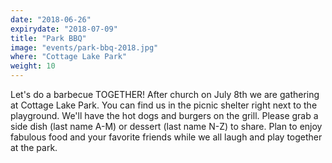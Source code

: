 ```yaml
---
date: "2018-06-26"
expirydate: "2018-07-09"
title: "Park BBQ"
image: "events/park-bbq-2018.jpg"
where: "Cottage Lake Park"
weight: 10
---
```


Let's do a barbecue TOGETHER!  After church on July 8th we are gathering at Cottage Lake Park.  You can find us in the picnic shelter right next to the playground.  We'll have the hot dogs and burgers on the grill.  Please grab a side dish (last name A-M) or dessert (last name N-Z) to share.  Plan to enjoy fabulous food and your favorite friends while we all laugh and play together at the park.

